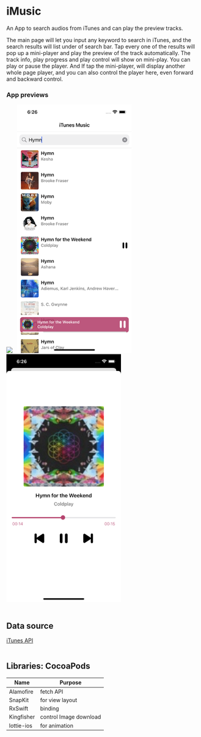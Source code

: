 # iMusic

An App to search audios from iTunes and can play the preview tracks.

The main page will let you input any keyword to search in iTunes, and the search results will list under of search bar. Tap every one of the results will pop up a mini-player and play the preview of the track automatically. The track info, play progress and play control will show on mini-play. You can play or pause the player.
And If tap the mini-player, will display another whole page player, and you can also control the player here, even forward and backward control.

### App previews
<img src="https://github.com/SaffiPeng17/iMusic/raw/develop/readmeImages/iMusic.gif" width="300">&nbsp;&nbsp;&nbsp;<img src="https://raw.githubusercontent.com/SaffiPeng17/iMusic/develop/readmeImages/miniplayer_view.png" width="300">&nbsp;&nbsp;&nbsp;<img src="https://raw.githubusercontent.com/SaffiPeng17/iMusic/develop/readmeImages/player_view.png" width="300"><br><br>

## Data source
[iTunes API](https://itunes.apple.com/search)<br><br>

## Libraries: CocoaPods
| Name | Purpose |
|------|---------|
| Alamofire | fetch API |
| SnapKit | for view layout |
| RxSwift | binding |
| Kingfisher | control Image download |
| lottie-ios | for animation |

